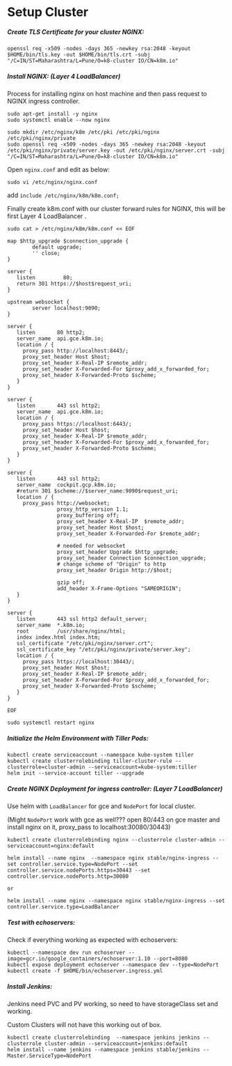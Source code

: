 # Setup Cluster

##### Create TLS Certificate for your cluster NGINX:

```
openssl req -x509 -nodes -days 365 -newkey rsa:2048 -keyout $HOME/bin/tls.key -out $HOME/bin/tls.crt -subj "/C=IN/ST=Maharashtra/L=Pune/O=k8-cluster IO/CN=k8m.io"
```

##### Install NGINX: (Layer 4 LoadBalancer)

Process for installing nginx on host machine and then pass request to NGINX ingress controller.

```
sudo apt-get install -y nginx
sudo systemctl enable --now nginx

sudo mkdir /etc/nginx/k8m /etc/pki /etc/pki/nginx /etc/pki/nginx/private
sudo openssl req -x509 -nodes -days 365 -newkey rsa:2048 -keyout /etc/pki/nginx/private/server.key -out /etc/pki/nginx/server.crt -subj "/C=IN/ST=Maharashtra/L=Pune/O=k8-cluster IO/CN=k8m.io"
```
Open `nginx.conf` and edit as below:
```
sudo vi /etc/nginx/nginx.conf
```
add ` include /etc/nginx/k8m/k8m.conf; `

Finally create k8m.conf with our cluster forward rules for NGINX, this will be first Layer 4 LoadBalancer .

```
sudo cat > /etc/nginx/k8m/k8m.conf << EOF

map $http_upgrade $connection_upgrade {
        default upgrade;
        '' close;
}

server {
   listen         80;
   return 301 https://$host$request_uri;
}

upstream websocket {
        server localhost:9090;
}

server {
   listen       80 http2;
   server_name  api.gce.k8m.io;
   location / {
     proxy_pass http://localhost:8443/;
     proxy_set_header Host $host;
     proxy_set_header X-Real-IP $remote_addr;
     proxy_set_header X-Forwarded-For $proxy_add_x_forwarded_for;
     proxy_set_header X-Forwarded-Proto $scheme;
   }
}

server {
   listen       443 ssl http2;
   server_name  api.gce.k8m.io;
   location / {
     proxy_pass https://localhost:6443/;
     proxy_set_header Host $host;
     proxy_set_header X-Real-IP $remote_addr;
     proxy_set_header X-Forwarded-For $proxy_add_x_forwarded_for;
     proxy_set_header X-Forwarded-Proto $scheme;
   }
}

server {
   listen       443 ssl http2;
   server_name  cockpit.gcp.k8m.io;
   #return 301 $scheme://$server_name:9090$request_uri;
   location / {
     proxy_pass http://websocket;
                proxy_http_version 1.1;
                proxy_buffering off;
                proxy_set_header X-Real-IP  $remote_addr;
                proxy_set_header Host $host;
                proxy_set_header X-Forwarded-For $remote_addr;

                # needed for websocket
                proxy_set_header Upgrade $http_upgrade;
                proxy_set_header Connection $connection_upgrade;
                # change scheme of "Origin" to http
                proxy_set_header Origin http://$host;

                gzip off;
                add_header X-Frame-Options "SAMEORIGIN";
   }
}

server {
   listen       443 ssl http2 default_server;
   server_name  *.k8m.io;
   root         /usr/share/nginx/html;
   index index.html index.htm;
   ssl_certificate "/etc/pki/nginx/server.crt";
   ssl_certificate_key "/etc/pki/nginx/private/server.key";
   location / {
     proxy_pass https://localhost:30443/;
     proxy_set_header Host $host;
     proxy_set_header X-Real-IP $remote_addr;
     proxy_set_header X-Forwarded-For $proxy_add_x_forwarded_for;
     proxy_set_header X-Forwarded-Proto $scheme;
   }
}

EOF

sudo systemctl restart nginx

```




##### Initialize the Helm Environment with Tiller Pods:

```
kubectl create serviceaccount --namespace kube-system tiller
kubectl create clusterrolebinding tiller-cluster-rule --clusterrole=cluster-admin --serviceaccount=kube-system:tiller
helm init --service-account tiller --upgrade
```

##### Create NGINX Deployment for ingress controller: (Layer 7 LoadBalancer)

Use helm with `LoadBalancer` for gce and `NodePort` for local cluster.

(Might `NodePort` work with gce as well??? open 80/443 on gce master and install nginx on it, proxy_pass to localhost:30080/30443)

```
kubectl create clusterrolebinding nginx --clusterrole cluster-admin --serviceaccount=nginx:default

helm install --name nginx  --namespace nginx stable/nginx-ingress --set controller.service.type=NodePort --set controller.service.nodePorts.https=30443 --set controller.service.nodePorts.http=30080

or

helm install --name nginx --namespace nginx stable/nginx-ingress --set controller.service.type=LoadBalancer
```

##### Test with echoservers:
Check if everything working as expected with echoservers:

```
kubectl --namespace dev run echoserver --image=gcr.io/google_containers/echoserver:1.10 --port=8080
kubectl expose deployment echoserver --namespace dev --type=NodePort
kubectl create -f $HOME/bin/echoserver.ingress.yml
```

##### Install Jenkins:

Jenkins need PVC and PV working, so need to have storageClass set and working.

Custom Clusters will not have this working out of box.

```
kubectl create clusterrolebinding  --namespace jenkins jenkins --clusterrole cluster-admin --serviceaccount=jenkins:default
helm install --name jenkins --namespace jenkins stable/jenkins --Master.ServiceType=NodePort
```
